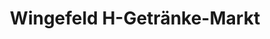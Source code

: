 ---
title: "Wingefeld H-Getränke-Markt"
url: /ulrichstein/wingefeld-h-getraenke-markt/
shop: Getränke
---